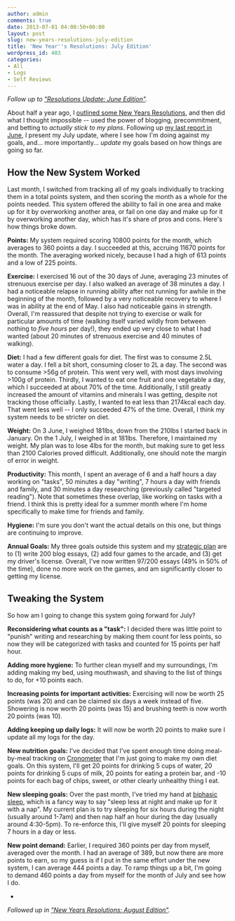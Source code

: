 ```yaml
---
author: admin
comments: true
date: 2013-07-01 04:00:50+00:00
layout: post
slug: new-years-resolutions-july-edition
title: 'New Year''s Resolutions: July Edition'
wordpress_id: 403
categories:
- All
- Logs
- Self Reviews
---
```


_Follow up to ["Resolutions Update: June Edition"](http://www.everydayutilitarian.com/essays/resolutions-update-june-edition)._

About half a year ago, I [outlined some New Years Resolutions](http://www.everydayutilitarian.com/essays/new-years-resolutions), and then did what I thought impossible -- used the power of blogging, precommitment, and betting to _actually stick to my plans_.  Following up [my last report in June](http://www.everydayutilitarian.com/essays/resolutions-update-june-edition/), I present my July update, where I see how I'm doing against my goals, and... more importantly... _update_ my goals based on how things are going so far.<!-- more -->






## How the New System Worked


Last month, I switched from tracking all of my goals individually to tracking them in a total points system, and then scoring the month as a whole for the points needed.  This system offered the ability to fail in one area and make up for it by overworking another area, or fail on one day and make up for it by overworking another day, which has it's share of pros and cons.  Here's how things broke down.

**Points:** My system required scoring 10800 points for the month, which averages to 360 points a day.  I succeeded at this, accruing 11670 points for the month.  The averaging worked nicely, because I had a high of 613 points and a low of 225 points.

**Exercise:** I exercised 16 out of the 30 days of June, averaging 23 minutes of strenuous exercise per day.  I also walked an average of 38 minutes a day.  I had a noticeable relapse in running ability after not running for awhile in the beginning of the month, followed by a very noticeable recovery to where I was in ability at the end of May.  I also had noticeable gains in strength.  Overall, I'm reassured that despite not trying to exercise or walk for particular amounts of time (walking itself varied wildly from between nothing to _five hours_ per day!), they ended up very close to what I had wanted (about 20 minutes of strenuous exercise and 40 minutes of walking).

**Diet:** I had a few different goals for diet.  The first was to consume 2.5L water a day.  I fell a bit short, consuming closer to 2L a day.  The second was to consume >56g of protein.  This went very well, with most days involving >100g of protein.  Thirdly, I wanted to eat one fruit and one vegetable a day, which I succeeded at about 70% of the time.  Additionally, I still greatly increased the amount of vitamins and minerals I was getting, despite not tracking those officially.  Lastly, I wanted to eat less than 2174kcal each day.  That went less well -- I only succeeded 47% of the time.  Overall, I think my system needs to be stricter on diet.

**Weight:** On 3 June, I weighed 181lbs, down from the 210lbs I started back in January.  On the 1 July, I weighed in at 181lbs.  Therefore, I maintained my weight.  My plan was to lose 4lbs for the month, but making sure to get less than 2100 Calories proved difficult.  Additionally, one should note the margin of error in weight.

**Productivity:**  This month, I spent an average of 6 and a half hours a day working on "tasks", 50 minutes a day "writing", 7 hours a day with friends and family, and 30 minutes a day researching (previously called "targeted reading").  Note that sometimes these overlap, like working on tasks with a friend.  I think this is pretty ideal for a summer month where I'm home specifically to make time for friends and family.

**Hygiene:** I'm sure you don't want the actual details on this one, but things are continuing to improve.

**Annual Goals:** My three goals outside this system and my [strategic plan](http://www.everydayutilitarian.com/essays/my-strategic-plan/) are to (1) write 200 blog essays, (2) add four games to the arcade, and (3) get my driver's license.  Overall, I've now written 97/200 essays (49% in 50% of the time), done no more work on the games, and am significantly closer to getting my license.






## Tweaking the System


So how am I going to change this system going forward for July?

**Reconsidering what counts as a "task":** I decided there was little point to "punish" writing and researching by making them count for less points, so now they will be categorized with tasks and counted for 15 points per half hour.

**Adding more hygiene:** To further clean myself and my surroundings, I'm adding making my bed, using mouthwash, and shaving to the list of things to do, for +10 points each.

**Increasing points for important activities:** Exercising will now be worth 25 points (was 20) and can be claimed six days a week instead of five.  Showering is now worth 20 points (was 15) and brushing teeth is now worth 20 points (was 10).

**Adding keeping up daily logs:** It will now be worth 20 points to make sure I update all my logs for the day.

**New nutrition goals:** I've decided that I've spent enough time doing meal-by-meal tracking on [Cronometer](http://www.cronometer.com) that I'm just going to make my own diet goals.  On this system, I'll get 20 points for drinking 5 cups of water, 20 points for drinking 5 cups of milk, 20 points for eating a protein bar, and -10 points for each bag of chips, sweet, or other clearly unhealthy thing I eat.

**New sleeping goals:** Over the past month, I've tried my hand at [biphasic sleep](http://www.polyphasicsociety.com/polyphasic-sleep/overviews/siesta/), which is a fancy way to say "sleep less at night and make up for it with a nap".  My current plan is to try sleeping for six hours during the night (usually around 1-7am) and then nap half an hour during the day (usually around 4:30-5pm).  To re-enforce this, I'll give myself 20 points for sleeping 7 hours in a day or less.

**New point demand:** Earlier, I required 360 points per day from myself, averaged over the month.  I had an average of 389, but now there are more points to earn, so my guess is if I put in the same effort under the new system, I can average 444 points a day.  To ramp things up a bit, I'm going to demand 460 points a day from myself for the month of July and see how I do.

-

_Followed up in ["New Years Resolutions: August Edition"](http://www.everydayutilitarian.com/essays/new-years-resolutions-august-edition/)._

